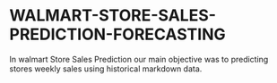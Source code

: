 # WALMART-STORE-SALES-PREDICTION-FORECASTING
In walmart Store Sales  Prediction our main objective was to predicting stores weekly sales using historical markdown data.
